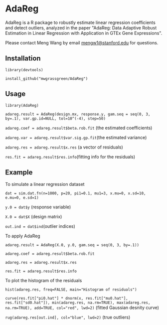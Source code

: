 # AdaReg
AdaReg is a R package to robustly estimate linear regression coefficients and detect outliers, analyzed in the paper "AdaReg: Data Adaptive Robust Estimation in Linear Regression with Application in GTEx Gene Expressions". 

Please contact Meng Wang by email <mengw1@stanford.edu> for questions. 

## Installation
`library(devtools)`

`install_github("mwgrassgreen/AdaReg")`

## Usage
`library(AdaReg)`

`adareg.result = AdaReg(design.mx, response.y, gam.seq = seq(0, 3, by=.1), var.gp.id=NULL, tol=10^(-4), step=50)`

`adareg.coef = adareg.result$beta.rob.fit` (the estimated coefficients)

`adareg.var = adareg.result$var.sig.gp.fit`(the estimated variance)

`adareg.res = adareg.result$x.res` (a vector of residuals)

`res.fit = adareg.result$res.info`(fitting info for the residuals)
   
## Example
To simulate a linear regression dataset 

`dat = sim.dat.fn(n=1000, p=20, pi1=0.1, mu1=3, x.mu=0, x.sd=10, e.mu=0, e.sd=1)`

`y.0 = dat$y` (response variable)

`X.0 = dat$X` (design matrix)

`out.ind = dat$ind`(outlier indices)
 
 To apply AdaReg
 
`adareg.result = AdaReg(X.0, y.0, gam.seq = seq(0, 3, by=.1))`

`adareg.coef = adareg.result$beta.rob.fit`

`adareg.res = adareg.result$x.res`

`res.fit = adareg.result$res.info`

To plot the histogram of the residuals

`hist(adareg.res, freq=FALSE, main="Histogram of residuals")`

`curve(res.fit["pi0.hat"] * dnorm(x, res.fit["mu0.hat"], res.fit["sd0.hat"]), min(adareg.res, na.rm=TRUE), max(adareg.res, na.rm=TRUE), add=TRUE, col="red", lwd=2)` (fitted Gaussian desnity curve)

`rug(adareg.res[out.ind], col="blue", lwd=2)` (true outliers)
